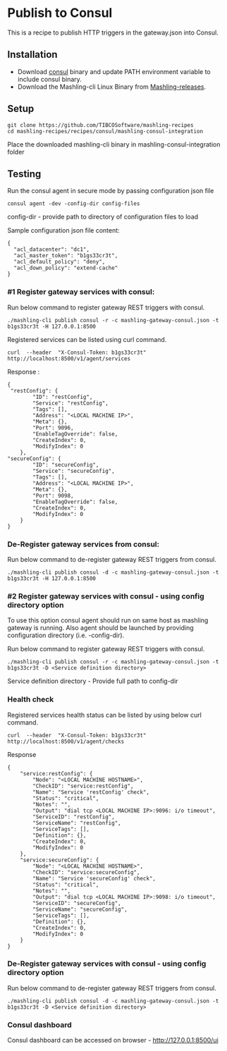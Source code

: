 # Publish to Consul

This is a recipe to publish HTTP triggers in the gateway.json into Consul.

## Installation
* Download [consul](https://www.consul.io/downloads.html) binary and update PATH environment variable to include consul binary.
* Download the Mashling-cli Linux Binary from [Mashling-releases](https://github.com/TIBCOSoftware/mashling/releases).

## Setup
```
git clone https://github.com/TIBCOSoftware/mashling-recipes
cd mashling-recipes/recipes/consul/mashling-consul-integration
```
Place the downloaded mashling-cli binary in mashling-consul-integration folder

## Testing
Run the consul agent in secure mode by passing configuration json file
```
consul agent -dev -config-dir config-files
```
config-dir - provide path to directory of configuration files to load <br>

Sample configuration json file content:
```
{
  "acl_datacenter": "dc1",
  "acl_master_token": "b1gs33cr3t",
  "acl_default_policy": "deny",
  "acl_down_policy": "extend-cache"
}
```
### #1 Register gateway services with consul:

Run below command to register gateway REST triggers with consul.
```
./mashling-cli publish consul -r -c mashling-gateway-consul.json -t b1gs33cr3t -H 127.0.0.1:8500
```

Registered services can be listed using curl command.
```
curl  --header  "X-Consul-Token: b1gs33cr3t"   http://localhost:8500/v1/agent/services
```
Response :
```
{
 "restConfig": {
        "ID": "restConfig",
        "Service": "restConfig",
        "Tags": [],
        "Address": "<LOCAL MACHINE IP>",
        "Meta": {},
        "Port": 9096,
        "EnableTagOverride": false,
        "CreateIndex": 0,
        "ModifyIndex": 0
    },
"secureConfig": {
        "ID": "secureConfig",
        "Service": "secureConfig",
        "Tags": [],
        "Address": "<LOCAL MACHINE IP>",
        "Meta": {},
        "Port": 9098,
        "EnableTagOverride": false,
        "CreateIndex": 0,
        "ModifyIndex": 0
    }
}
```
### De-Register gateway services from consul:

Run below command to de-register gateway REST triggers from consul.
```
./mashling-cli publish consul -d -c mashling-gateway-consul.json -t b1gs33cr3t -H 127.0.0.1:8500
```

### #2 Register gateway services with consul - using config directory option

To use this option consul agent should run on same host as mashling gateway is running. Also agent should be launched by providing configuration directory (i.e. -config-dir).



Run below command to register gateway REST triggers with consul. <br>
```
./mashling-cli publish consul -r -c mashling-gateway-consul.json -t b1gs33cr3t -D <Service definition directory>
```
Service definition directory - Provide full path to config-dir
### Health check

Registered services health status can be listed by using below curl command.
```
curl  --header  "X-Consul-Token: b1gs33cr3t"   http://localhost:8500/v1/agent/checks
```
Response
```
{
    "service:restConfig": {
        "Node": "<LOCAL MACHINE HOSTNAME>",
        "CheckID": "service:restConfig",
        "Name": "Service 'restConfig' check",
        "Status": "critical",
        "Notes": "",
        "Output": "dial tcp <LOCAL MACHINE IP>:9096: i/o timeout",
        "ServiceID": "restConfig",
        "ServiceName": "restConfig",
        "ServiceTags": [],
        "Definition": {},
        "CreateIndex": 0,
        "ModifyIndex": 0
    },
    "service:secureConfig": {
        "Node": "<LOCAL MACHINE HOSTNAME>",
        "CheckID": "service:secureConfig",
        "Name": "Service 'secureConfig' check",
        "Status": "critical",
        "Notes": "",
        "Output": "dial tcp <LOCAL MACHINE IP>:9098: i/o timeout",
        "ServiceID": "secureConfig",
        "ServiceName": "secureConfig",
        "ServiceTags": [],
        "Definition": {},
        "CreateIndex": 0,
        "ModifyIndex": 0
    }
}
```
### De-Register gateway services with consul - using config directory option

Run below command to de-register gateway REST triggers from consul.
```
./mashling-cli publish consul -d -c mashling-gateway-consul.json -t b1gs33cr3t -D <Service definition directory>
```

### Consul dashboard

Consul dashboard can be accessed on browser - http://127.0.0.1:8500/ui


